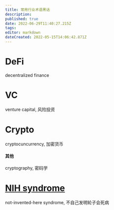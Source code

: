 ```yaml
---
title: 常用行业术语黑话
description: 
published: true
date: 2022-06-29T11:40:27.215Z
tags: 
editor: markdown
dateCreated: 2022-05-15T14:06:42.871Z
---
```


# DeFi
decentralized finance

# VC
venture capital, 风险投资

# Crypto
cryptocuncurrency, 加密货币

#### 其他
cryptography, 密码学

# [NIH syndrome](NIH_syndrome)
not-invented-here syndrome, 不自己发明轮子会死病


